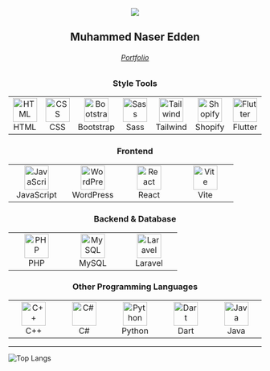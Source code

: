<p align="center">
	<a href="https://github.com/Bouaskaoun">
		<img src="https://readme-typing-svg.herokuapp.com?lines=Full+Stack+Web+Developer&center=true&width=380&height=45">
	</a>
</p>
<h2 align="center"> Muhammed Naser Edden </h2>
<h6 align="center"><a href="https://mhamdnaser.github.io/MyPortfolio/"> Portfolio </a></h6>

<!-- Style Tools Section -->
<table align="center">
	<h3 align="center">Style Tools</h3>
  <tr>
    <td align="center"  width="96">
		<img src="https://skillicons.dev/icons?i=html" width="48" height="48" alt="HTML" />
		<br>HTML
	</td>
	<td align="center" width="96">
		<img src="https://skillicons.dev/icons?i=css" width="48" height="48" alt="CSS" />
		<br>CSS
	</td>
	<td align="center"  width="96">
		<img src="https://skillicons.dev/icons?i=bootstrap" width="48" height="48" alt="Bootstrap" />
		<br>Bootstrap
	</td>
	<td align="center" width="96">
		<img src="https://skillicons.dev/icons?i=sass"  width="48" height="48" alt="Sass" />
		<br>Sass
	</td>
	<td align="center" width="96">
		<img src="https://skillicons.dev/icons?i=tailwind"  width="48" height="48" alt="Tailwind" />
		<br>Tailwind
	</td>
	<td align="center" width="96">
		<img src="https://skillicons.dev/icons?i=shopify" width="48" height="48" alt="Shopify" />
		<br>Shopify
	</td>
	<td align="center" width="96">
		<img src="https://skillicons.dev/icons?i=flutter" width="48" height="48" alt="Flutter" />
		<br>Flutter
	</td>
  </tr>
</table>

<!-- Frontend Section -->
<table align="center">
	<h3 align="center">Frontend</h3>
	<tr>
		<td align="center"  width="96">
			<img src="https://skillicons.dev/icons?i=javascript" width="48" height="48" alt="JavaScript" />
			<br>JavaScript
		</td>
		<td align="center"  width="96">
			<img src="https://skillicons.dev/icons?i=wordpress" width="48" height="48" alt="WordPress" />
			<br>WordPress
		</td>
		<td align="center"  width="96">
			<img src="https://skillicons.dev/icons?i=react" width="48" height="48" alt="React" />
			<br>React
		</td>
		<td align="center"  width="96">
			<img src="https://skillicons.dev/icons?i=vite" width="48" height="48" alt="Vite" />
			<br>Vite
		</td>
	</tr>
</table>

<!-- Backend & Database Section -->
<table align="center">
	<h3 align="center">Backend & Database</h3>
	<tr>
		<td align="center"  width="96">
			<img src="https://skillicons.dev/icons?i=php" width="48" height="48" alt="PHP" />
			<br>PHP
		</td> 
		<td align="center" width="96">
			<img src="https://skillicons.dev/icons?i=mysql" alt="MySQL" width="48" height="48" />
			<br>MySQL
		</td>
		<td align="center"  width="96">
			<img src="https://skillicons.dev/icons?i=laravel" width="48" height="48" alt="Laravel" />
			<br>Laravel
		</td>
	</tr>
</table>

<!-- New Programming Languages Section -->
<table align="center">
	<h3 align="center">Other Programming Languages</h3>
	<tr>
		<td align="center" width="96">
			<img src="https://skillicons.dev/icons?i=cpp" width="48" height="48" alt="C++" />
			<br>C++
		</td>
		<td align="center" width="96">
			<img src="https://skillicons.dev/icons?i=cs" width="48" height="48" alt="C#" />
			<br>C#
		</td>
		<td align="center" width="96">
			<img src="https://skillicons.dev/icons?i=python" width="48" height="48" alt="Python" />
			<br>Python
		</td>
		<td align="center" width="96">
			<img src="https://skillicons.dev/icons?i=dart" width="48" height="48" alt="Dart" />
			<br>Dart
		</td>
		<td align="center" width="96">
			<img src="https://skillicons.dev/icons?i=java" width="48" height="48" alt="Java" />
			<br>Java
		</td>
	</tr>
</table>

<hr/>

![Top Langs](https://github-readme-stats.vercel.app/api/top-langs/?username=mhamdNaser&size_weight=0.5&count_weight=0.5)
